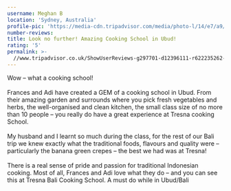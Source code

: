 ```yaml
---
username: Meghan B
location: 'Sydney, Australia'
profile-pic: 'https://media-cdn.tripadvisor.com/media/photo-l/14/e7/a9/c4/meghan-b.jpg'
number-reviews:
title: Look no further! Amazing Cooking School in Ubud!
rating: '5'
permalink: >-
  //www.tripadvisor.co.uk/ShowUserReviews-g297701-d12396111-r622235262-Tresna_Bali_Cooking_School-Ubud_Gianyar_Bali.html
---
```


Wow – what a cooking school! <br><br>Frances and Adi have created a GEM of a cooking school in Ubud. From their amazing garden and surrounds where you pick fresh vegetables and herbs, the well-organised and clean kitchen, the small class size of no more than 10 people – you really do have a great experience at Tresna cooking School.<br><br>My husband and I learnt so much during the class, for the rest of our Bali trip we knew exactly what the traditional foods, flavours and quality were – particularly the banana green crepes – the best we had was at Tresna!<br><br>There is a real sense of pride and passion for traditional Indonesian cooking. Most of all, Frances and Adi love what they do – and you can see this at Tresna Bali Cooking School. A must do while in Ubud/Bali